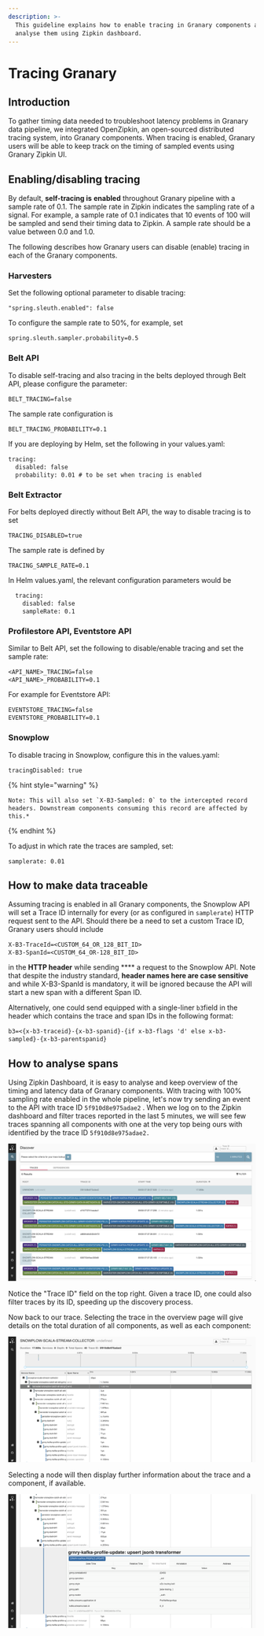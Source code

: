 ```yaml
---
description: >-
  This guideline explains how to enable tracing in Granary components and how to
  analyse them using Zipkin dashboard.
---
```


# Tracing Granary

## Introduction

To gather timing data needed to troubleshoot latency problems in Granary data pipeline, we integrated OpenZipkin, an open-sourced distributed tracing system, into Granary components. When tracing is enabled, Granary users will be able to keep track on the timing of sampled events using Granary Zipkin UI.

## Enabling/disabling tracing

By default, **self-tracing is** **enabled** throughout Granary pipeline with a sample rate of 0.1. The sample rate in Zipkin indicates the sampling rate of a signal. For example, a sample rate of 0.1 indicates that 10 events of 100 will be sampled and send their timing data to Zipkin. A sample rate should be a value between 0.0 and 1.0.&#x20;

The following describes how Granary users can disable (enable) tracing in each of the Granary components.

### Harvesters

Set the following optional parameter to disable tracing:

```
"spring.sleuth.enabled": false
```

To configure the sample rate to 50%, for example, set

```
spring.sleuth.sampler.probability=0.5
```

### Belt API

To disable self-tracing and also tracing in the belts deployed through Belt API, please configure the parameter:

```
BELT_TRACING=false
```

The sample rate configuration is&#x20;

```
BELT_TRACING_PROBABILITY=0.1 
```

If you are deploying by Helm, set the following in your values.yaml:

```
tracing:
  disabled: false
  probability: 0.01 # to be set when tracing is enabled
```

### Belt Extractor

For belts deployed directly without Belt API, the way to disable tracing is to set

```
TRACING_DISABLED=true
```

The sample rate is defined by

```
TRACING_SAMPLE_RATE=0.1
```

In Helm values.yaml, the relevant configuration parameters would be

```
  tracing:
    disabled: false
    sampleRate: 0.1
```

### Profilestore API, Eventstore API

Similar to Belt API, set the following to disable/enable tracing and set the sample rate:

```
<API_NAME>_TRACING=false
<API_NAME>_PROBABILITY=0.1
```

For example for Eventstore API:

```
EVENTSTORE_TRACING=false
EVENTSTORE_PROBABILITY=0.1
```

### Snowplow

To disable tracing in Snowplow, configure this in the values.yaml:

```
tracingDisabled: true
```

{% hint style="warning" %}
```
Note: This will also set `X-B3-Sampled: 0` to the intercepted record headers. Downstream components consuming this record are affected by this.*
```
{% endhint %}

To adjust in which rate the traces are sampled, set:

```
samplerate: 0.01
```

## How to make data traceable

Assuming tracing is enabled in all Granary components, the Snowplow API will set a Trace ID internally for every (or as configured in `samplerate`) HTTP request sent to the API. Should there be a need to set a custom Trace ID, Granary users should include

```
X-B3-TraceId=<CUSTOM_64_OR_128_BIT_ID>
X-B3-SpanId=<CUSTOM_64_OR-128_BIT_ID> 
```

in the **HTTP header** while sending **** a request to the Snowplow API. Note that despite the industry standard, **header names here are case sensitive** and while X-B3-SpanId is mandatory, it will be ignored because the API will start a new span with a different Span ID.&#x20;

Alternatively, one could send equipped with a single-liner `b3`field in the header which contains  the trace and span IDs in the following format:

```
b3=<{x-b3-traceid}-{x-b3-spanid}-{if x-b3-flags 'd' else x-b3-sampled}-{x-b3-parentspanid}
```

## &#x20;How to analyse spans

Using Zipkin Dashboard, it is easy to analyse and keep overview of the timing and latency data of Granary components. With tracing with 100% sampling rate enabled in the whole pipeline, let's now try sending an event to the API with trace ID `5f910d8e975adae2` . When we log on to the Zipkin dashboard and filter traces reported in the last 5 minutes, we will see few traces spanning all components with one at the very top being ours with identified by the trace ID `5f910d8e975adae2.`

![](<../../.gitbook/assets/Screenshot 2019-09-30 at 07.42.18.png>)

Notice the "Trace ID" field on the top right. Given a trace ID, one could also filter traces by its ID, speeding up the discovery process.

Now back to our trace. Selecting the trace in the overview page will give details on the total duration of all components, as well as each component:

![](<../../.gitbook/assets/Screenshot 2019-09-30 at 08.01.33.png>)

Selecting a node will then display further information about the trace and a component, if available.&#x20;

![](<../../.gitbook/assets/Screenshot 2019-09-30 at 08.09.34.png>)

